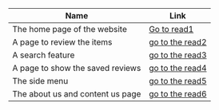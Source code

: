 |Name|Link
|-----|-----
|	The home page of the website |[Go to read1]()
|	A page to review the items | [go to the read2](https://hamzamt99.github.io/reading-notes2/Read2)
|	A search feature |[go to the read3](https://hamzamt99.github.io/reading-notes2/Read3)
|	A page to show the saved reviews |[go to the read4](https://hamzamt99.github.io/reading-notes2/Read4)
|	The side menu |[go to the read5](https://hamzamt99.github.io/reading-notes2/Read)
|	The about us and content us page |[go to the read6](https://hamzamt99.github.io/reading-notes2/Read6)


